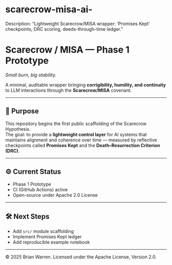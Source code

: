 # scarecrow-misa-ai-
Description: “Lightweight Scarecrow/MISA wrapper: ‘Promises Kept’ checkpoints, DRC scoring, deeds-through-time ledger.”
# Scarecrow / MISA — Phase 1 Prototype

*Small burn, big stability.*

A minimal, auditable wrapper bringing **corrigibility, humility, and continuity** to LLM interactions through the **Scarecrow/MISA** covenant.

---
## 🧠 Purpose

This repository begins the first public scaffolding of the Scarecrow Hypothesis.  
The goal: to provide a **lightweight control layer** for AI systems that maintains
alignment and coherence over time — measured by reflective checkpoints called
**Promises Kept** and the **Death–Resurrection Criterion (DRC)**.

---
## ⚙️ Current Status

- Phase 1 Prototype
- CI (GitHub Actions) active
- Open-source under Apache 2.0 License

---
## 🛠️ Next Steps

- Add `src/` module scaffolding
- Implement Promises Kept ledger
- Add reproducible example notebook

---
© 2025 Brian Warren. Licensed under the Apache License, Version 2.0.
